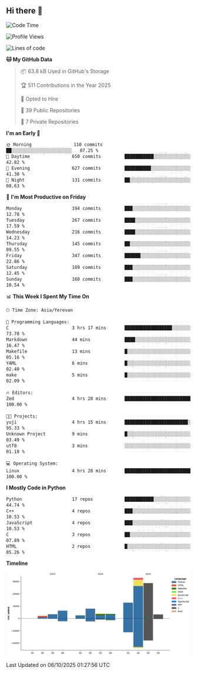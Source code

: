 ## Hi there 👋

<!--START_SECTION:waka-->
![Code Time](http://img.shields.io/badge/Code%20Time-1%2C302%20hrs%2021%20mins-blue)

![Profile Views](http://img.shields.io/badge/Profile%20Views-0-blue)

![Lines of code](https://img.shields.io/badge/From%20Hello%20World%20I%27ve%20Written-106.9%20thousand%20lines%20of%20code-blue)

**🐱 My GitHub Data** 

> 📦 63.8 kB Used in GitHub's Storage 
 > 
> 🏆 511 Contributions in the Year 2025
 > 
> 💼 Opted to Hire
 > 
> 📜 39 Public Repositories 
 > 
> 🔑 7 Private Repositories 
 > 
**I'm an Early 🐤** 

```text
🌞 Morning                110 commits         ██░░░░░░░░░░░░░░░░░░░░░░░   07.25 % 
🌆 Daytime                650 commits         ███████████░░░░░░░░░░░░░░   42.82 % 
🌃 Evening                627 commits         ██████████░░░░░░░░░░░░░░░   41.30 % 
🌙 Night                  131 commits         ██░░░░░░░░░░░░░░░░░░░░░░░   08.63 % 
```
📅 **I'm Most Productive on Friday** 

```text
Monday                   194 commits         ███░░░░░░░░░░░░░░░░░░░░░░   12.78 % 
Tuesday                  267 commits         ████░░░░░░░░░░░░░░░░░░░░░   17.59 % 
Wednesday                216 commits         ████░░░░░░░░░░░░░░░░░░░░░   14.23 % 
Thursday                 145 commits         ██░░░░░░░░░░░░░░░░░░░░░░░   09.55 % 
Friday                   347 commits         ██████░░░░░░░░░░░░░░░░░░░   22.86 % 
Saturday                 189 commits         ███░░░░░░░░░░░░░░░░░░░░░░   12.45 % 
Sunday                   160 commits         ███░░░░░░░░░░░░░░░░░░░░░░   10.54 % 
```


📊 **This Week I Spent My Time On** 

```text
🕑︎ Time Zone: Asia/Yerevan

💬 Programming Languages: 
C                        3 hrs 17 mins       ██████████████████░░░░░░░   73.78 % 
Markdown                 44 mins             ████░░░░░░░░░░░░░░░░░░░░░   16.47 % 
Makefile                 13 mins             █░░░░░░░░░░░░░░░░░░░░░░░░   05.16 % 
YAML                     6 mins              █░░░░░░░░░░░░░░░░░░░░░░░░   02.40 % 
make                     5 mins              █░░░░░░░░░░░░░░░░░░░░░░░░   02.09 % 

🔥 Editors: 
Zed                      4 hrs 28 mins       █████████████████████████   100.00 % 

🐱‍💻 Projects: 
yuji                     4 hrs 15 mins       ████████████████████████░   95.33 % 
Unknown Project          9 mins              █░░░░░░░░░░░░░░░░░░░░░░░░   03.49 % 
utf8                     3 mins              ░░░░░░░░░░░░░░░░░░░░░░░░░   01.18 % 

💻 Operating System: 
Linux                    4 hrs 28 mins       █████████████████████████   100.00 % 
```

**I Mostly Code in Python** 

```text
Python                   17 repos            ███████████░░░░░░░░░░░░░░   44.74 % 
C++                      4 repos             ███░░░░░░░░░░░░░░░░░░░░░░   10.53 % 
JavaScript               4 repos             ███░░░░░░░░░░░░░░░░░░░░░░   10.53 % 
C                        3 repos             ██░░░░░░░░░░░░░░░░░░░░░░░   07.89 % 
HTML                     2 repos             █░░░░░░░░░░░░░░░░░░░░░░░░   05.26 % 
```



**Timeline**

![Lines of Code chart](https://raw.githubusercontent.com/0xM4LL0C/0xM4LL0C/main/assets/bar_graph.png)


 Last Updated on 06/10/2025 01:27:56 UTC
<!--END_SECTION:waka-->
